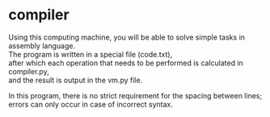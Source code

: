 # compiler  
Using this computing machine, you will be able to solve simple tasks in assembly language.  
The program is written in a special file (code.txt),   
after which each operation that needs to be performed is calculated in compiler.py,   
and the result is output in the vm.py file.  
  
In this program, there is no strict requirement for the spacing between lines;   
errors can only occur in case of incorrect syntax.  
